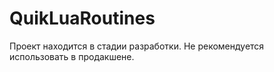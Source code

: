# QuikLuaRoutines

Проект находится в стадии разработки. 
Не рекомендуется использовать в продакшене.
